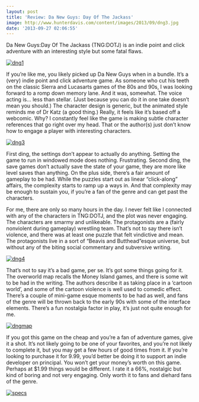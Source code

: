 ```yaml
---
layout: post
title: 'Review: Da New Guys: Day Of The Jackass'
image: http://www.hunterdavis.com/content/images/2013/09/dng3.jpg
date: '2013-09-27 02:06:55'
---
```



Da New Guys:Day Of The Jackass (TNG:DOTJ) is an indie point and click adventure with an interesting style but some fatal flaws.

[![dng1](http://www.hunterdavis.com/content/images/2013/09/dng1-300x225.jpg)](http://www.hunterdavis.com/content/images/2013/09/dng1.jpg)

If you’re like me, you likely picked up Da New Guys when in a bundle. It’s a (very) indie point and click adventure game. As someone who cut his teeth on the classic Sierra and Lucasarts games of the 80s and 90s, I was looking forward to a romp down memory lane. And it was, somewhat. The voice acting is… less than stellar. (Just because you can do it in one take doesn’t mean you should.) The character design is generic, but the animated style reminds me of Dr Katz (a good thing.) Really, it feels like it’s based off a webcomic. Why? I constantly feel like the game is making subtle character references that go right over my head. That or the author(s) just don’t know how to engage a player with interesting characters.

[![dng3](http://www.hunterdavis.com/content/images/2013/09/dng3-300x225.jpg)](http://www.hunterdavis.com/content/images/2013/09/dng3.jpg)

First ding, the settings don’t appear to actually do anything. Setting the game to run in windowed mode does nothing. Frustrating. Second ding, the save games don’t actually save the state of your game, they are more like level saves than anything. On the plus side, there’s a fair amount of gameplay to be had. While the puzzles start out as linear “click-along” affairs, the complexity starts to ramp up a ways in. And that complexity may be enough to sustain you, if you’re a fan of the genre and can get past the characters.

For me, there are only so many hours in the day. I never felt like I connected with any of the characters in TNG:DOTJ, and the plot was never engaging. The characters are smarmy and unlikeable. The protagonists are a (fairly nonviolent during gameplay) wrestling team. That’s not to say there isn’t violence, and there was at least one puzzle that felt vindictive and mean. The protagonists live in a sort of “Beavis and Butthead”esque universe, but without any of the biting social commentary and subversive writing.

[![dng4](http://www.hunterdavis.com/content/images/2013/09/dng4-300x225.jpg)](http://www.hunterdavis.com/content/images/2013/09/dng4.jpg)

That’s not to say it’s a bad game, per se. It’s got some things going for it. The overworld map recalls the Money Island games, and there is some wit to be had in the writing. The authors describe it as taking place in a ‘cartoon world’, and some of the cartoon violence is well used to comedic effect. There’s a couple of mini-game esque moments to be had as well, and fans of the genre will be thrown back to the early 90s with some of the interface elements. There’s a fun nostalgia factor in play, it’s just not quite enough for me.

[![dngmap](http://www.hunterdavis.com/content/images/2013/09/dngmap-300x225.jpg)](http://www.hunterdavis.com/content/images/2013/09/dngmap.jpg)

If you got this game on the cheap and you’re a fan of adventure games, give it a shot. It’s not likely going to be one of your favorites, and you’re not likely to complete it, but you may get a few hours of good times from it. If you’re looking to purchase it for 9.99, you’d better be doing it to support an indie developer on principal. You won’t get your money’s worth on this game. Perhaps at $1.99 things would be different. I rate it a 66%, nostalgic but kind of boring and not very engaging. Only worth it to fans and diehard fans of the genre.

[![specs](http://www.hunterdavis.com/content/images/2013/09/specs.png)](http://www.hunterdavis.com/content/images/2013/09/specs.png)


